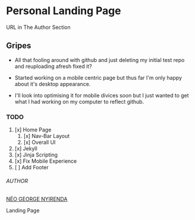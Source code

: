 # Personal Landing Page

URL in The Author Section

## Gripes

- All that fooling around with github and just deleting my initial test repo and reuploading afresh fixed it?

- Started working on a mobile centric page but thus far I'm only happy about it's desktop appearance.

- I'll look into optimising it for mobile divices soon but I just wanted to get what I had working on my computer to reflect github.

### TODO

1. [x] Home Page
   1. [x] Nav-Bar Layout
   2. [x] Overall UI
2. [x] Jekyll
3. [x] Jinja Scripting
4. [x] Fix Mobile Experience
5. [ ] Add Footer

###### AUTHOR

[NÉO GEORGE NYIRENDA](https://neonyirenda.github.io)

Landing Page
